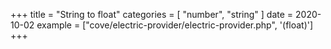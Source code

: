 +++
title = "String to float"
categories = [ "number", "string" ]
date = 2020-10-02
example = ["cove/electric-provider/electric-provider.php", '(float)']
+++
